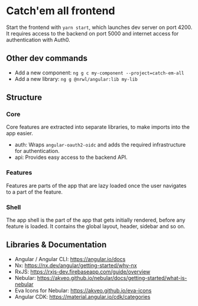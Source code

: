 # Catch'em all frontend

Start the frontend with `yarn start`, which launches dev server on port 4200.
It requires access to the backend on port 5000 and internet access for authentication with Auth0.

## Other dev commands

- Add a new component: `ng g c my-component --project=catch-em-all`
- Add a new library: `ng g @nrwl/angular:lib my-lib`

## Structure

### Core

Core features are extracted into separate libraries, to make imports into the app easier.

- auth: Wraps `angular-oauth2-oidc` and adds the required infrastructure for authentication.
- api: Provides easy access to the backend API.

### Features

Features are parts of the app that are lazy loaded once the user navigates to a part of the feature.

### Shell

The app shell is the part of the app that gets initially rendered, before any feature is loaded.
It contains the global layout, header, sidebar and so on.

## Libraries & Documentation

- Angular / Angular CLI: https://angular.io/docs
- Nx: https://nx.dev/angular/getting-started/why-nx
- RxJS: https://rxjs-dev.firebaseapp.com/guide/overview
- Nebular: https://akveo.github.io/nebular/docs/getting-started/what-is-nebular
- Eva Icons for Nebular: https://akveo.github.io/eva-icons
- Angular CDK: https://material.angular.io/cdk/categories
